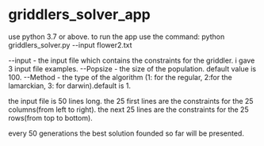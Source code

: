 # griddlers_solver_app
use python 3.7 or above.
to run the app use the command: python griddlers_solver.py --input flower2.txt

--input - the input file which contains the constraints for the griddler. i gave 3 input file examples.
--Popsize - the size of the population. default value is 100.
--Method - the type of the algorithm (1: for the regular, 2:for the lamarckian, 3: for darwin).default is 1.

the input file is 50 lines long.
the 25 first lines are the constraints for the 25 columns(from left to right).
the next 25 lines are the constraints for the 25 rows(from top to bottom).



every 50 generations the best solution founded so far will be presented.
